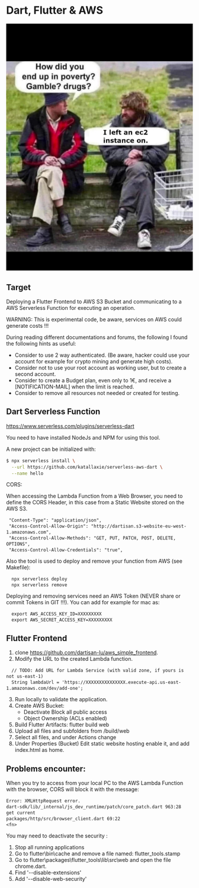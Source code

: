 # Dart, Flutter & AWS

![Attention](https://github.com/dartisan-lu/aws_simple_lambda/blob/master/images/aws1.jpeg?raw=true)


## Target

Deploying a Flutter Frontend to AWS S3 Bucket and communicating to a AWS Serverless Function for executing an operation.

WARNING: This is experimental code, be aware, services on AWS could generate costs !!! 

During reading different documentations and forums, the following I found the following hints as useful:

* Consider to use 2 way authenticated. (Be aware, hacker could use your account for example for crypto mining and generate high costs).
* Consider not to use your root account as working user, but to create a second account.
* Consider to create a Budget plan, even only to 1€, and receive a [NOTIFICATION-MAIL] when the limit is reached.
* Consider to remove all resources not needed or created for testing.

## Dart Serverless Function

https://www.serverless.com/plugins/serverless-dart

You need to have installed NodeJs and NPM for using this tool.

A new project can be initialized with:

```bash
$ npx serverless install \
  --url https://github.com/katallaxie/serverless-aws-dart \
  --name hello
```

CORS: 

When accessing the Lambda Function from a Web Browser, you need to define the CORS Header, in this case from a Static Website stored on the AWS S3.
```
 "Content-Type": "application/json",
 "Access-Control-Allow-Origin": "http://dartisan.s3-website-eu-west-1.amazonaws.com",
 "Access-Control-Allow-Methods": "GET, PUT, PATCH, POST, DELETE, OPTIONS",
 "Access-Control-Allow-Credentials": "true",
```

Also the tool is used to deploy and remove your function from AWS (see Makefile):

```
  npx serverless deploy
  npx serverless remove
```

Deploying and removing services need an AWS Token (NEVER share or commit Tokens in GIT !!!). You can add for example for mac as:

```
  export AWS_ACCESS_KEY_ID=XXXXXXXXX
  export AWS_SECRET_ACCESS_KEY=XXXXXXXXX
```

## Flutter Frontend

1. clone https://github.com/dartisan-lu/aws_simple_frontend.
2. Modify the URL to the created Lambda function.
```
  // TODO: Add URL for Lambda Service (with valid zone, if yours is not us-east-1)
  String lambdaUrl = 'https://XXXXXXXXXXXXXXX.execute-api.us-east-1.amazonaws.com/dev/add-one';
```
3. Run locally to validate the application.
4. Create AWS Bucket:
   - Deactivate Block all public access
   - Object Ownership (ACLs enabled)
5. Build Flutter Artifacts: flutter build web
6. Upload all files and subfolders from /build/web
7. Select all files, and under Actions change 
8. Under Properties (Bucket) Edit static website hosting enable it, and add index.html as home.

## Problems encounter:

When you try to access from your local PC to the AWS Lambda Function with the browser, CORS will block it with the message:

```
Error: XMLHttpRequest error.
dart-sdk/lib/_internal/js_dev_runtime/patch/core_patch.dart 963:28                get current
packages/http/src/browser_client.dart 69:22                                       <fn>
```

You may need to deactivate the security :

1. Stop all running applications
2. Go to flutter\bin\cache and remove a file named: flutter_tools.stamp
3. Go to flutter\packages\flutter_tools\lib\src\web and open the file chrome.dart.
4. Find '--disable-extensions'
5. Add '--disable-web-security'
